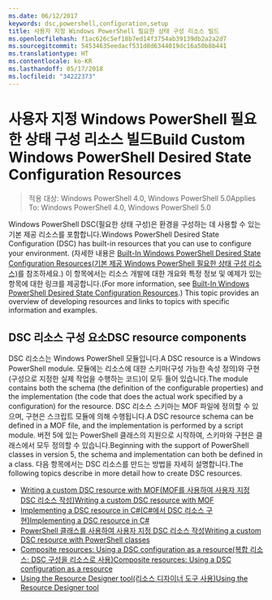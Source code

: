 ```yaml
---
ms.date: 06/12/2017
keywords: dsc,powershell,configuration,setup
title: 사용자 지정 Windows PowerShell 필요한 상태 구성 리소스 빌드
ms.openlocfilehash: f1ac626c5ef18b7ed14f3754ab39139db2a2a2d7
ms.sourcegitcommit: 54534635eedacf531d8d6344019dc16a50b8b441
ms.translationtype: HT
ms.contentlocale: ko-KR
ms.lasthandoff: 05/17/2018
ms.locfileid: "34222373"
---
```

# <a name="build-custom-windows-powershell-desired-state-configuration-resources"></a><span data-ttu-id="1bd61-103">사용자 지정 Windows PowerShell 필요한 상태 구성 리소스 빌드</span><span class="sxs-lookup"><span data-stu-id="1bd61-103">Build Custom Windows PowerShell Desired State Configuration Resources</span></span>

> <span data-ttu-id="1bd61-104">적용 대상: Windows PowerShell 4.0, Windows PowerShell 5.0</span><span class="sxs-lookup"><span data-stu-id="1bd61-104">Applies To: Windows PowerShell 4.0, Windows PowerShell 5.0</span></span>

<span data-ttu-id="1bd61-105">Windows PowerShell DSC(필요한 상태 구성)은 환경을 구성하는 데 사용할 수 있는 기본 제공 리소스를 포함합니다.</span><span class="sxs-lookup"><span data-stu-id="1bd61-105">Windows PowerShell Desired State Configuration (DSC) has built-in resources that you can use to configure your environment.</span></span> <span data-ttu-id="1bd61-106">(자세한 내용은 [Built-In Windows PowerShell Desired State Configuration Resources(기본 제공 Windows PowerShell 필요한 상태 구성 리소스)](builtInResource.md)를 참조하세요.) 이 항목에서는 리소스 개발에 대한 개요와 특정 정보 및 예제가 있는 항목에 대한 링크를 제공합니다.</span><span class="sxs-lookup"><span data-stu-id="1bd61-106">(For more information, see [Built-In Windows PowerShell Desired State Configuration Resources](builtInResource.md).) This topic provides an overview of developing resources and links to topics with specific information and examples.</span></span>

## <a name="dsc-resource-components"></a><span data-ttu-id="1bd61-107">DSC 리소스 구성 요소</span><span class="sxs-lookup"><span data-stu-id="1bd61-107">DSC resource components</span></span>

<span data-ttu-id="1bd61-108">DSC 리소스는 Windows PowerShell 모듈입니다.</span><span class="sxs-lookup"><span data-stu-id="1bd61-108">A DSC resource is a Windows PowerShell module.</span></span> <span data-ttu-id="1bd61-109">모듈에는 리소스에 대한 스키마(구성 가능한 속성 정의)와 구현(구성으로 지정한 실제 작업을 수행하는 코드)이 모두 들어 있습니다.</span><span class="sxs-lookup"><span data-stu-id="1bd61-109">The module contains both the schema (the definition of the configurable properties) and the implementation (the code that does the actual work specified by a configuration) for the resource.</span></span> <span data-ttu-id="1bd61-110">DSC 리소스 스키마는 MOF 파일에 정의할 수 있으며, 구현은 스크립트 모듈에 의해 수행됩니다.</span><span class="sxs-lookup"><span data-stu-id="1bd61-110">A DSC resource schema can be defined in a MOF file, and the implementation is performed by a script module.</span></span> <span data-ttu-id="1bd61-111">버전 5에 있는 PowerShell 클래스의 지원으로 시작하여, 스키마와 구현은 클래스에서 모두 정의할 수 있습니다.</span><span class="sxs-lookup"><span data-stu-id="1bd61-111">Beginning with the support of PowerShell classes in version 5, the schema and implementation can both be defined in a class.</span></span> <span data-ttu-id="1bd61-112">다음 항목에서는 DSC 리소스를 만드는 방법을 자세히 설명합니다.</span><span class="sxs-lookup"><span data-stu-id="1bd61-112">The following topics describe in more detail how to create DSC resources.</span></span>

* [<span data-ttu-id="1bd61-113">Writing a custom DSC resource with MOF(MOF를 사용하여 사용자 지정 DSC 리소스 작성)</span><span class="sxs-lookup"><span data-stu-id="1bd61-113">Writing a custom DSC resource with MOF</span></span>](authoringResourceMOF.md)
* [<span data-ttu-id="1bd61-114">Implementing a DSC resource in C#(C#에서 DSC 리소스 구현)</span><span class="sxs-lookup"><span data-stu-id="1bd61-114">Implementing a DSC resource in C#</span></span>](authoringResourceMofCS.md)
* [<span data-ttu-id="1bd61-115">PowerShell 클래스를 사용하여 사용자 지정 DSC 리소스 작성</span><span class="sxs-lookup"><span data-stu-id="1bd61-115">Writing a custom DSC resource with PowerShell classes</span></span>](authoringResourceClass.md)
* [<span data-ttu-id="1bd61-116">Composite resources: Using a DSC configuration as a resource(복합 리소스: DSC 구성을 리소스로 사용)</span><span class="sxs-lookup"><span data-stu-id="1bd61-116">Composite resources: Using a DSC configuration as a resource</span></span>](authoringResourceComposite.md)
* [<span data-ttu-id="1bd61-117">Using the Resource Designer tool(리소스 디자이너 도구 사용)</span><span class="sxs-lookup"><span data-stu-id="1bd61-117">Using the Resource Designer tool</span></span>](authoringResourceMofDesigner.md)